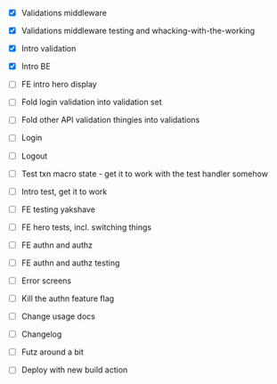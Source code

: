 - [x] Validations middleware

- [x] Validations middleware testing and whacking-with-the-working

- [x] Intro validation

- [x] Intro BE
- [ ] FE intro hero display

- [ ] Fold login validation into validation set
- [ ] Fold other API validation thingies into validations
- [ ] Login
- [ ] Logout
- [ ] Test txn macro state - get it to work with the test handler somehow
- [ ] Intro test, get it to work
- [ ] FE testing yakshave
- [ ] FE hero tests, incl. switching things

- [ ] FE authn and authz
- [ ] FE authn and authz testing
- [ ] Error screens
- [ ] Kill the authn feature flag
- [ ] Change usage docs
- [ ] Changelog
- [ ] Futz around a bit
- [ ] Deploy with new build action
